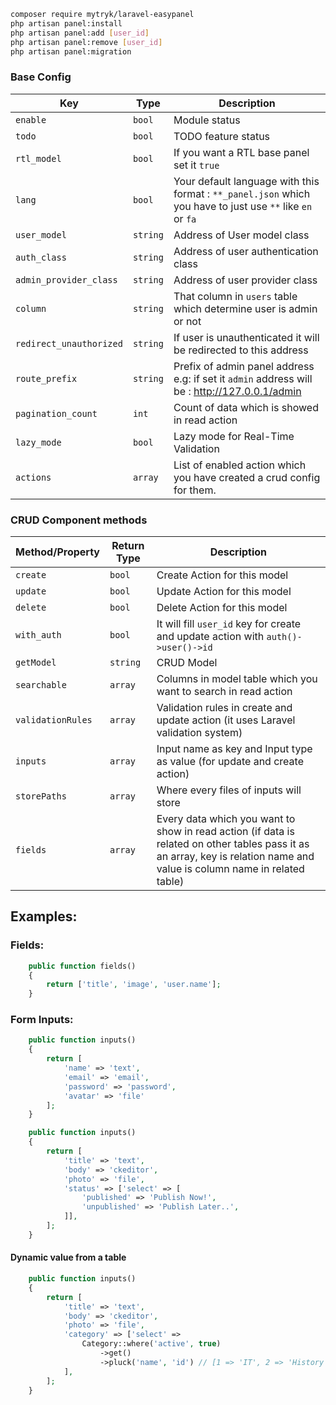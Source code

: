```bash
composer require mytryk/laravel-easypanel
php artisan panel:install
php artisan panel:add [user_id]
php artisan panel:remove [user_id]
php artisan panel:migration
```

### Base Config

| Key | Type | Description |
| --- | --- | --- |
| `enable` | `bool` | Module status |
| `todo` | `bool` | TODO feature status |
| `rtl_model` | `bool` | If you want a RTL base panel set it `true` |
| `lang` | `bool` | Your default language with this format : `**_panel.json` which you have to just use `**` like `en` or `fa` |
| `user_model` | `string` | Address of User model class |
| `auth_class` | `string` | Address of user authentication class |
| `admin_provider_class` | `string` | Address of user provider class |
| `column` | `string` | That column in `users` table which determine user is admin or not |
| `redirect_unauthorized` | `string` | If user is unauthenticated it will be redirected to this address |
| `route_prefix` | `string` | Prefix of admin panel address e.g: if set it `admin` address will be : http://127.0.0.1/admin |
| `pagination_count` | `int` | Count of data which is showed in read action |
| `lazy_mode` | `bool` | Lazy mode for Real-Time Validation |
| `actions` | `array` | List of enabled action which you have created a crud config for them. |

### CRUD Component methods

| Method/Property | Return Type | Description |
| --- | --- | --- |
| `create` | `bool` | Create Action for this model |
| `update` | `bool` | Update Action for this model |
| `delete` | `bool` | Delete Action for this model |
| `with_auth` | `bool` | It will fill `user_id` key for create and update action with `auth()->user()->id` |
| `getModel` | `string` | CRUD Model |
| `searchable` | `array` | Columns in model table which you want to search in read action |
| `validationRules` | `array` | Validation rules in create and update action (it uses Laravel validation system) |
| `inputs` | `array` | Input name as key and Input type as value (for update and create action) |
| `storePaths` | `array` | Where every files of inputs will store |
| `fields` | `array` | Every data which you want to show in read action (if data is related on other tables pass it as an array, key is relation name and value is column name in related table) |

## Examples:

### Fields:

```php
    public function fields()
    {
        return ['title', 'image', 'user.name'];
    }
```

### Form Inputs:

```php
    public function inputs()
    {
        return [
            'name' => 'text',
            'email' => 'email',
            'password' => 'password',
            'avatar' => 'file'
        ];
    }
```

```php
    public function inputs()
    {
        return [
            'title' => 'text',
            'body' => 'ckeditor',
            'photo' => 'file',
            'status' => ['select' => [
                'published' => 'Publish Now!',
                'unpublished' => 'Publish Later..',
            ]],
        ];
    }
```

#### Dynamic value from a table

```php
    public function inputs()
    {
        return [
            'title' => 'text',
            'body' => 'ckeditor',
            'photo' => 'file',
            'category' => ['select' => 
                Category::where('active', true)
                    ->get()
                    ->pluck('name', 'id') // [1 => 'IT', 2 => 'History', 2 => 'Medicine']
            ],
        ];
    }
```
